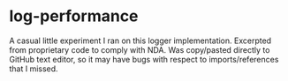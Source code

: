 # log-performance
A casual little experiment I ran on this logger implementation. Excerpted from proprietary code to comply with NDA. 
Was copy/pasted directly to GitHub text editor, so it may have bugs with respect to imports/references that I missed.
